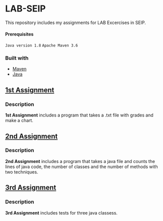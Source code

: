 # LAB-SEIP
This repository includes my assignments for LAB Excercises in SEIP.

#### Prerequisites
`Java version 1.8`
`Apache Maven 3.6`

### Built with
- [Maven](https://maven.apache.org)
- [Java](https://www.java.com/en/)

## [1st Assignment](seip2019/gradeshistogram)

### Description

**1st Assignment** includes a program that takes a .txt file with grades and make a chart.

## [2nd Assignment](seip2019/JavaAnalyzer)

### Description

**2nd Assignment** includes a program that takes a java file and counts the lines of java code, the number of classes and the number of methods with two techniques.


## [3rd Assignment](seip2019/UnitTestingJavaFiles)

### Description

**3rd Assignment** includes tests for three java classess.